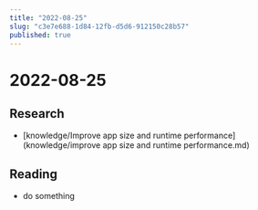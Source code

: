 ```yaml
---
title: "2022-08-25"
slug: "c3e7e688-1d84-12fb-d5d6-912150c28b57"
published: true
---
```


# 2022-08-25

## Research

- [knowledge/Improve app size and runtime performance](knowledge/improve app size and runtime performance.md)

## Reading

- do something